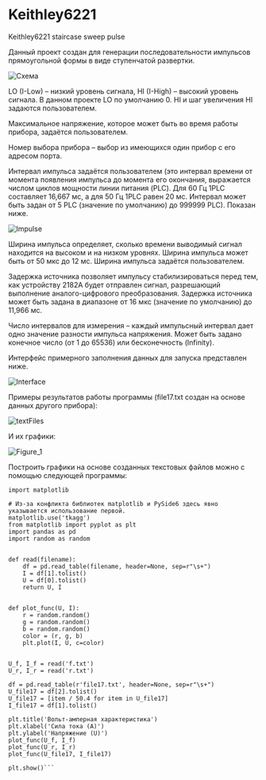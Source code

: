 # Keithley6221
Keithley6221 staircase sweep pulse

Данный проект создан для генерации последовательности импульсов прямоугольной формы в виде ступенчатой развертки.

![Схема](https://user-images.githubusercontent.com/86164563/220405225-a01bf79a-ba88-44f5-b0bc-8fef6b18d940.png)

LO (I-Low) – низкий уровень сигнала, HI (I-High) – высокий уровень сигнала. В данном проекте LO по умолчанию 0. HI и шаг увеличения HI задаются пользователем.

Максимальное напряжение, которое может быть во время работы прибора, задаётся пользователем.

Номер выбора прибора – выбор из имеющихся один прибор с его адресом порта.

Интервал импульса задаётся пользователем (это интервал времени от момента появления импульса до момента его окончания, выражается числом циклов мощности линии
питания (PLC). Для 60 Гц 1PLC составляет 16,667 мс, а для 50 Гц 1PLC равен 20 мс. Интервал может
быть задан от 5 PLC (значение по умолчанию) до 999999 PLC). Показан ниже.
  
  ![Impulse](https://user-images.githubusercontent.com/86164563/220405535-d8e74952-d313-4a24-bb4c-3cbb14a7a98e.png)
  
Ширина импульса определяет, сколько времени выводимый сигнал находится на высоком и на низком уровнях. Ширина импульса может быть от 50 мкс до 12 мс. Ширина импульса задаётся пользователем.
  
Задержка источника позволяет импульсу стабилизироваться перед тем, как устройству 2182А будет отправлен сигнал, разрешающий выполнение аналого-цифрового преобразования. 
Задержка источника может быть задана в диапазоне от 16 мкс (значение по умолчанию) до 11,966 мс. 

Число интервалов для измерения – каждый импульсный интервал дает одно значение разности импульса напряжения. Может быть задано конечное число (от 1 до 65536) или бесконечность (Infinity).
  
Интерфейс примерного заполнения данных для запуска представлен ниже.

![Interface](https://user-images.githubusercontent.com/86164563/220405671-a3cb323b-af6d-49e0-a121-70cb4f7d0390.png)

Примеры результатов работы программы (file17.txt создан на основе данных другого прибора):

![textFiles](https://user-images.githubusercontent.com/86164563/220460590-38d72eb1-7e0b-4563-abb5-c87843200547.png)

И их графики:

![Figure_1](https://user-images.githubusercontent.com/86164563/220460849-45aa252f-c1c6-4656-af1e-e5f31f4dfb54.png)

Построить графики на основе созданных текстовых файлов можно с помощью следующей программы:
```
import matplotlib

# Из-за конфликта библиотек matplotlib и PySide6 здесь явно указывается использование первой.
matplotlib.use('tkagg')
from matplotlib import pyplot as plt
import pandas as pd
import random as random


def read(filename):
    df = pd.read_table(filename, header=None, sep=r"\s+")
    I = df[1].tolist()
    U = df[0].tolist()
    return U, I


def plot_func(U, I):
    r = random.random()
    g = random.random()
    b = random.random()
    color = (r, g, b)
    plt.plot(I, U, c=color)


U_f, I_f = read('f.txt')
U_r, I_r = read('r.txt')

df = pd.read_table(r'file17.txt', header=None, sep=r"\s+")
U_file17 = df[2].tolist()
U_file17 = [item / 50.4 for item in U_file17]
I_file17 = df[1].tolist()

plt.title('Вольт-амперная характеристика')
plt.xlabel('Сила тока (A)')
plt.ylabel('Напряжение (U)')
plot_func(U_f, I_f)
plot_func(U_r, I_r)
plot_func(U_file17, I_file17)

plt.show()```
